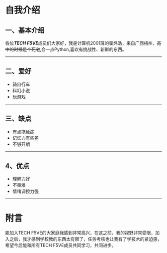 # 自我介绍
## 一、基本介绍
各位***TECH F5VE***成员们大家好，我是计算机2001班的霍炜浩，来自广西梧州，~~高中的时候是个死宅~~,会一点Python,喜欢有挑战性、新鲜的东西。

----
## 二、爱好
+ 骑自行车
+ 科幻小说
+ 玩游戏
---
## 三、缺点
- 有点拖延症
- 记忆力有些差
- 不够开朗
---
## 4、优点
+ 理解力好
+ 不畏难
+ 情绪调控力强
---
# 附言
能加入TECH F5VE的大家庭我感到非常高兴，在这之前，我的视野非常受限，加入之后，我才感到学校教的东西太有限了，任务考核也让我有了学技术的紧迫感，希望今后能和所有TECH F5VE成员共同学习，共同进步。